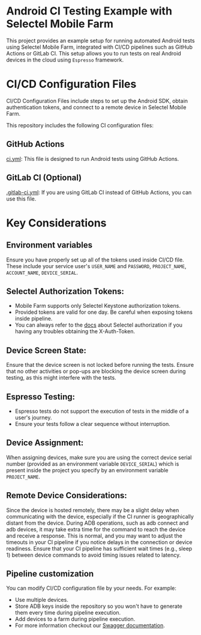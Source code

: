 # Android CI Testing Example with Selectel Mobile Farm
This project provides an example setup for running automated Android tests using Selectel Mobile Farm, integrated with CI/CD pipelines such as GitHub Actions or GitLab CI. This setup allows you to run tests on real Android devices in the cloud using `Espresso` framework.

# CI/CD Configuration Files
CI/CD Configuration Files include steps to set up the Android SDK, obtain authentication tokens, and connect to a remote device in Selectel Mobile Farm.  

This repository includes the following CI configuration files:
## GitHub Actions
[ci.yml](./.github/workflows/ci.yml): This file is designed to run Android tests using GitHub Actions.
## GitLab CI (Optional)
[.gitlab-ci.yml](./.gitlab-ci.yml): If you are using GitLab CI instead of GitHub Actions, you can use this file.

# Key Considerations
## Environment variables
Ensure you have properly set up all of the tokens used inside CI/CD file. These include your service user's `USER_NAME` and `PASSWORD`, `PROJECT_NAME`, `ACCOUNT_NAME`, `DEVICE_SERIAL`.
## Selectel Authorization Tokens:
- Mobile Farm supports only Selectel Keystone authorization tokens.
- Provided tokens are valid for one day. Be careful when exposing tokens inside pipeline.
- You can always refer to the [docs](https://docs.selectel.ru/api/authorization/) about Selectel authorization if you having any troubles obtaining the X-Auth-Token.
## Device Screen State:
Ensure that the device screen is not locked before running the tests. Ensure that no other activities or pop-ups are blocking the device screen during testing, as this might interfere with the tests.
## Espresso Testing:
- Espresso tests do not support the execution of tests in the middle of a user's journey.
- Ensure your tests follow a clear sequence without interruption.
## Device Assignment:
When assigning devices, make sure you are using the correct device serial number (provided as an environment variable `DEVICE_SERIAL`) which is present inside the project you specify by an environment variable `PROJECT_NAME`.
## Remote Device Considerations:
Since the device is hosted remotely, there may be a slight delay when communicating with the device, especially if the CI runner is geographically distant from the device. During ADB operations, such as adb connect and adb devices, it may take extra time for the command to reach the device and receive a response. This is normal, and you may want to adjust the timeouts in your CI pipeline if you notice delays in the connection or device readiness.
Ensure that your CI pipeline has sufficient wait times (e.g., sleep 1) between device commands to avoid timing issues related to latency.

## Pipeline customization
You can modify CI/CD configuration file by your needs. For example: 
- Use multiple devices.
- Store ADB keys inside the repository so you won't have to generate them every time during pipeline execution.
- Add devices to a farm during pipeline execution.
- For more information checkout our [Swagger documentation](https://docs.selectel.ru/api/mobile-farm/).
